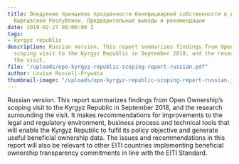 ```yaml
---
title: Внедрение принципов прозрачности бенефициарной собственности в добывающих отраслях
  Кыргызской Республики. Предварительные выводы и рекомендации
date: 2019-02-27 00:00:00 Z
tags:
- kyrgyz republic
description: Russian version. This report summarizes findings from Open Ownership’s
  scoping visit to the Kyrgyz Republic in September 2018, and the research surrounding
  the visit.
file: "/uploads/opo-kyrgyz-republic-scoping-report-russian.pdf"
author: Louise Russell-Prywata
thumbnail-image: "/uploads/opo-kyrgyz-republic-scoping-report-russian.jpg"
---
```


Russian version. This report summarizes findings from Open Ownership’s scoping visit to the Kyrgyz Republic in September 2018, and the research surrounding the visit. It makes recommendations for improvements to the legal and regulatory environment, business process and technical tools that will enable the Kyrgyz Republic to fulfil its policy objective and generate useful beneficial ownership data. The issues and recommendations in this report will also be relevant to other EITI countries implementing beneficial ownership transparency commitments in line with the EITI Standard.
